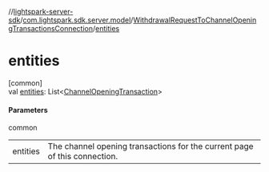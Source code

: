 //[lightspark-server-sdk](../../../index.md)/[com.lightspark.sdk.server.model](../index.md)/[WithdrawalRequestToChannelOpeningTransactionsConnection](index.md)/[entities](entities.md)

# entities

[common]\
val [entities](entities.md): List&lt;[ChannelOpeningTransaction](../-channel-opening-transaction/index.md)&gt;

#### Parameters

common

| | |
|---|---|
| entities | The channel opening transactions for the current page of this connection. |
